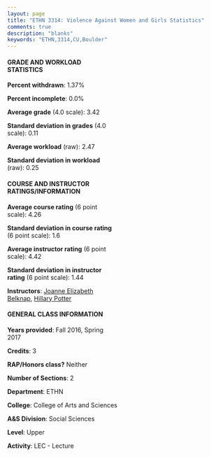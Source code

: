 ```yaml
---
layout: page
title: "ETHN 3314: Violence Against Women and Girls Statistics"
comments: true
description: "blanks"
keywords: "ETHN,3314,CU,Boulder"
---
```

<head>
<script src="https://ajax.googleapis.com/ajax/libs/jquery/2.1.3/jquery.min.js"></script>
<script src="https://dl.dropboxusercontent.com/s/pc42nxpaw1ea4o9/highcharts.js?dl=0"></script>
<!-- <script src="../assets/js/highcharts.js"></script> -->
<style type="text/css">@font-face {
	font-family: "Bebas Neue";
	src: url(https://www.filehosting.org/file/details/544349/BebasNeue Regular.otf) format("opentype");
	}
	h1.Bebas { 
		font-family: "Bebas Neue", Verdana, Tahoma;
	}
</style>
</head>
<body>
	<div id="container" style="float: right; width: 45%; height: 88%; margin-left: 2.5%; margin-right: 2.5%;"></div>
	<script language="JavaScript">
		$(document).ready(function() {
		var chart = {type: 'column'};
		var title = {text: 'Grade Distribution'};
		var xAxis = {categories: ['A','B','C','D','F'],crosshair: true};
		var yAxis = {min: 0,title: {text: 'Percentage'}};
		var tooltip = {headerFormat: '<center><b><span style="font-size:20px">{point.key}</span></b></center>',
		               pointFormat: '<td style="padding:0"><b>{point.y:.1f}%</b></td>',
		               footerFormat: '</table>',shared: true,useHTML: true};
		var plotOptions = {column: {pointPadding: 0.0,borderWidth: 0}};  
		var credits = {enabled: false};var series= [{name: 'Percent',data: [55.26,34.0,9.25,0.75,0.75,]}];
		var json = {};
		json.chart = chart;
		json.title = title;
		json.tooltip = tooltip;
		json.xAxis = xAxis;
		json.yAxis = yAxis;  
		json.series = series;
		json.plotOptions = plotOptions;  
		json.credits = credits;
		$('#container').highcharts(json);
	});
	</script>
</body>
			   
#### GRADE AND WORKLOAD STATISTICS

**Percent withdrawn**: 1.37%

**Percent incomplete**: 0.0%

**Average grade** (4.0 scale): 3.42

**Standard deviation in grades** (4.0 scale): 0.11

**Average workload** (raw): 2.47

**Standard deviation in workload** (raw): 0.25

#### COURSE AND INSTRUCTOR RATINGS/INFORMATION

**Average course rating** (6 point scale): 4.26

**Standard deviation in course rating** (6 point scale): 1.6

**Average instructor rating** (6 point scale): 4.42

**Standard deviation in instructor rating** (6 point scale): 1.44

**Instructors**: <a href='../../instructors/Joanne_Elizabeth_Belknap'>Joanne Elizabeth Belknap</a>, <a href='../../instructors/Hillary_Potter'>Hillary Potter</a>

#### GENERAL CLASS INFORMATION

**Years provided**: Fall 2016, Spring 2017

**Credits**: 3

**RAP/Honors class?** Neither

**Number of Sections**: 2

**Department**: ETHN

**College**: College of Arts and Sciences

**A&S Division**: Social Sciences

**Level**: Upper

**Activity**: LEC - Lecture
